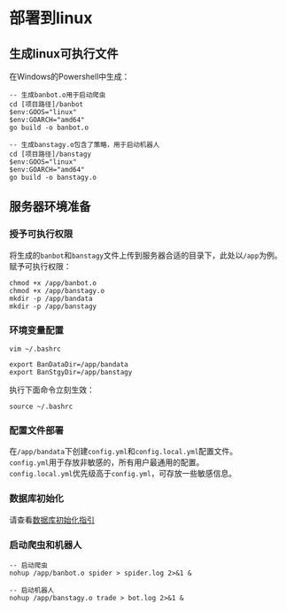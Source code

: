# 部署到linux
## 生成linux可执行文件
在Windows的Powershell中生成：
```shell
-- 生成banbot.o用于启动爬虫
cd [项目路径]/banbot
$env:GOOS="linux"
$env:GOARCH="amd64"
go build -o banbot.o

-- 生成banstagy.o包含了策略，用于启动机器人
cd [项目路径]/banstagy
$env:GOOS="linux"
$env:GOARCH="amd64"
go build -o banstagy.o
```
## 服务器环境准备
### 授予可执行权限
将生成的`banbot`和`banstagy`文件上传到服务器合适的目录下，此处以`/app`为例。
赋予可执行权限：
```shell
chmod +x /app/banbot.o
chmod +x /app/banstagy.o
mkdir -p /app/bandata
mkdir -p /app/banstagy
```
### 环境变量配置
```shell
vim ~/.bashrc
```
```shell
export BanDataDir=/app/bandata
export BanStgyDir=/app/banstagy
```
执行下面命令立刻生效：
```shell
source ~/.bashrc
```
### 配置文件部署
在`/app/bandata`下创建`config.yml`和`config.local.yml`配置文件。  
`config.yml`用于存放非敏感的，所有用户最通用的配置。  
`config.local.yml`优先级高于`config.yml`，可存放一些敏感信息。  

### 数据库初始化
请查看[数据库初始化指引](./timescaledb.md)

### 启动爬虫和机器人
```shell
-- 启动爬虫
nohup /app/banbot.o spider > spider.log 2>&1 &

-- 启动机器人
nohup /app/banstagy.o trade > bot.log 2>&1 &
```

